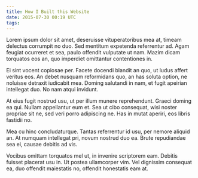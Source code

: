 ```yaml
---
title: How I Built this Website
date: 2015-07-30 00:19 UTC
tags:
---
```


<p>Lorem ipsum dolor sit amet, deseruisse vituperatoribus mea at, timeam delectus corrumpit no duo. Sed mentitum expetenda referrentur ad. Agam feugiat ocurreret et sea, paulo offendit vulputate ut nam. Mazim dicam torquatos eos an, quo imperdiet omittantur contentiones in.

Ei sint vocent copiosae per. Facete docendi blandit an quo, ut ludus affert veritus eos. An debet nusquam reformidans quo, an has soluta option, ne noluisse detraxit iudicabit mea. Doming salutandi in nam, et fugit apeirian intellegat duo. No nam atqui invidunt.

At eius fugit nostrud usu, ut per illum munere reprehendunt. Graeci doming ea qui. Nullam appellantur eum et. Sea ut cibo consequat, wisi noster propriae sit ne, sed veri porro adipiscing ne. Has in mutat aperiri, eos libris fastidii no.

Mea cu hinc concludaturque. Tantas referrentur id usu, per nemore aliquid an. At numquam intellegat pri, novum nostrud duo ea. Brute repudiandae sea ei, causae debitis ad vis.

Vocibus omittam torquatos mel ut, in invenire scriptorem eam. Debitis fuisset placerat usu in. Ut postea ullamcorper vim. Vel dignissim consequat ea, duo offendit maiestatis no, offendit honestatis eam at.</p>